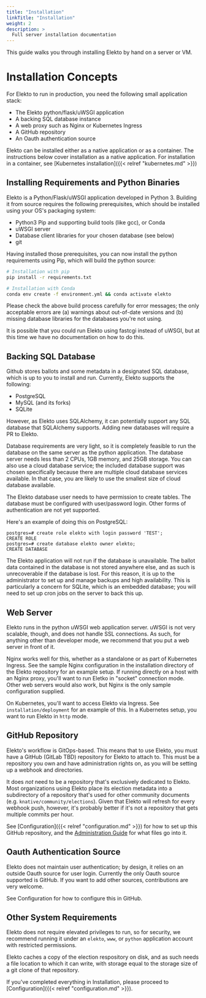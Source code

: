 ```yaml
---
title: "Installation"
linkTitle: "Installation"
weight: 2
description: >
  Full server installation documentation
---
```


This guide walks you through installing Elekto by hand on a server or VM.

# Installation Concepts

For Elekto to run in production, you need the following small application stack: 

* The Elekto python/flask/uWSGI application
* A backing SQL database instance
* A web proxy such as Nginx or Kubernetes Ingress
* A GitHub repository
* An Oauth authentication source

Elekto can be installed either as a native application or as a container.  The instructions below cover installation as a native application. For installation in a container, see [Kubernetes installation]({{< relref "kubernetes.md" >}})

## Installing Requirements and Python Binaries

Elekto is a Python/Flask/uWSGI application developed in Python 3. Building it from source requires the following prerequisites, which should be installed using your OS's packaging system:

* Python3 Pip and supporting build tools (like gcc), or Conda
* uWSGI server
* Database client libraries for your chosen database (see below)
* git

Having installed those prerequisites, you can now install the python requirements using Pip, which will build the python source:

```bash
# Installation with pip 
pip install -r requirements.txt

# Installation with Conda
conda env create -f environment.yml && conda activate elekto
```

Please check the above build process carefully for error messages; the only acceptable errors are (a) warnings about out-of-date versions and (b) missing database libraries for the databases you're not using.

It is possible that you could run Elekto using fastcgi instead of uWSGI, but at this time we have no documentation on how to do this.

## Backing SQL Database

Github stores ballots and some metadata in a designated SQL database, which is up to you to install and run.  Currently, Elekto supports the following:

* PostgreSQL
* MySQL (and its forks)
* SQLite

However, as Elekto uses SQLAlchemy, it can potentially support any SQL database that SQLAlchemy supports.  Adding new databases will require a PR to Elekto.  

Database requirements are very light, so it is completely feasible to run the database on the same server as the python application. The database server needs less than 2 CPUs, 1GB memory, and 25GB storage. You can also use a cloud database service; the included database support was chosen specifically because there are multiple cloud database services available.  In that case, you are likely to use the smallest size of cloud database available.

The Elekto database user needs to have permission to create tables. The database must be configured with user/password login.  Other forms of authentication are not yet supported.

Here's an example of doing this on PostgreSQL:

```
postgres=# create role elekto with login password 'TEST';
CREATE ROLE
postgres=# create database elekto owner elekto;
CREATE DATABASE
```

The Elekto application will not run if the database is unavailable. The ballot data contained in the database is not stored anywhere else, and as such is unrecoverable if the database is lost. For this reason, it is up to the administrator to set up and manage backups and high availability.  This is particularly a concern for SQLite, which is an embedded database; you will need to set up cron jobs on the server to back this up.

## Web Server

Elekto runs in the python uWSGI web application server.  uWSGI is not very scalable, though, and does not handle SSL connections.  As such, for anything other than developer mode, we recommend that you put a web server in front of it.

Nginx works well for this, whether as a standalone or as part of Kubernetes Ingress.  See the sample Nginx configuration in the installation directory of the Elekto repository for an example setup.  If running directly on a host with an Nginx proxy, you'll want to run Eletko in "socket" connection mode.  Other web servers would also work, but Nginx is the only sample configuration supplied.

On Kubernetes, you'll want to access Elekto via Ingress.  See `installation/deployment` for an example of this.  In a Kubernetes setup, you want to run Elekto in `http` mode. 

## GitHub Repository

Elekto's workflow is GitOps-based.  This means that to use Elekto, you must have a GitHub (GitLab TBD) repository for Elekto to attach to.  This must be a repository you own and have administration rights on, as you will be setting up a webhook and directories.

It does *not* need to be a repository that's exclusively dedicated to Elekto.  Most organizations using Elekto place its election metadata into a subdirectory of a repository that's used for other community documents (e.g. `knative/community/elections`).  Given that Elekto will refresh for every webhook push, however, it's probably better if it's not a repository that gets multiple commits per hour.

See [Configuration]({{< relref "configuration.md" >}}) for how to set up this GitHub repository, and the [Administration Guide]() for what files go into it.

## Oauth Authentication Source

Elekto does not maintain user authentication; by design, it relies on an outside Oauth source for user login.  Currently the only Oauth source supported is GitHub.  If you want to add other sources, contributions are very welcome.

See Configuration for how to configure this in GitHub.

## Other System Requirements

Elekto does not require elevated privileges to run, so for security, we recommend running it under an `elekto`, `www`, or `python` application account with restricted permissions.

Elekto caches a copy of the election respository on disk, and as such needs a file location to which it can write, with storage equal to the storage size of a git clone of that repository.

If you've completed everything in Installation, please proceed to [Configuration]({{< relref "configuration.md" >}}).
